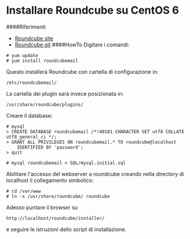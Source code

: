 Installare Roundcube su CentOS 6
=========
####Riferimenti
- [Roundcube site](http://roundcube.net/)
- [Roundcube git](https://github.com/roundcube/roundcubemail/blob/master/INSTALL)
####HowTo
Digitare i comandi:
```
# yum update
# yum install roundcubemail
```
Questo installerà Roundcube con cartella di configurazione in:
```
/etc/roundcubemail/
```
La cartella dei plugin sarà invece posizionata in:
```
/usr/share/roundcube/plugins/
```
Creare il database:
```
# mysql
> CREATE DATABASE roundcubemail /*!40101 CHARACTER SET utf8 COLLATE utf8_general_ci */;
> GRANT ALL PRIVILEGES ON roundcubemail.* TO roundcube@localhost
    IDENTIFIED BY 'password';
> quit

# mysql roundcubemail < SQL/mysql.initial.sql

```
Abilitare l'accesso del webserver a roundcube creando nella directory di localhost il collegamento simbolico:
```
# cd /var/www
# ln -s /usr/share/roundcube/ roundcube
```
Adesso puntare il browser su
```
http://localhost/roundcube/installer/
```
e seguire le istruzioni dello script di installazione.
